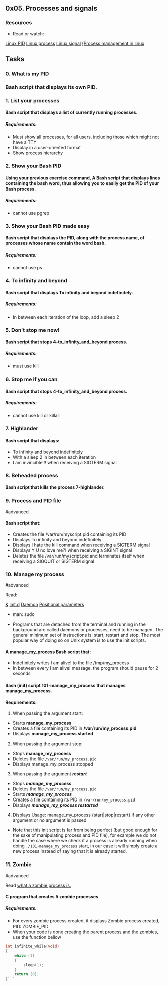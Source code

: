 ## 0x05. Processes and signals

### Resources
* Read or watch:

[Linux PID](http://www.linfo.org/pid.html)
[Linux process](https://www.thegeekstuff.com/2012/03/linux-processes-environment/)
[Linux signal](https://www.educative.io/answers/what-are-linux-signals)
[(Process management in linux](https://www.digitalocean.com/community/tutorials/process-management-in-linux)

## Tasks

### 0. What is my PID

### Bash script that displays its own PID.

### 1. List your processes

#### Bash script that displays a list of currently running processes.

##### Requirements:

* Must show all processes, for all users, including those which might not have a TTY
* Display in a user-oriented format
* Show process hierarchy

### 2. Show your Bash PID

#### Using your previous exercise command, A Bash script that displays lines containing the bash word, thus allowing you to easily get the PID of your Bash process.

##### Requirements:

* cannot use pgrep

### 3. Show your Bash PID made easy

#### Bash script that displays the PID, along with the process name, of processes whose name contain the word bash.

##### Requirements:

* cannot use ps

### 4. To infinity and beyond

#### Bash script that displays To infinity and beyond indefinitely.

##### Requirements:

* In between each iteration of the loop, add a sleep 2

### 5. Don't stop me now!

#### Bash script that stops 4-to_infinity_and_beyond process.

##### Requirements:

* must use kill

### 6. Stop me if you can

#### Bash script that stops 4-to_infinity_and_beyond process.

##### Requirements:

* cannot use kill or killall

### 7. Highlander

#### Bash script that displays:

* To infinity and beyond indefinitely
* With a sleep 2 in between each iteration
* I am invincible!!! when receiving a SIGTERM signal

### 8. Beheaded process

#### Bash script that kills the process 7-highlander.

### 9. Process and PID file
\#advanced

#### Bash script that:

* Creates the file /var/run/myscript.pid containing its PID
* Displays To infinity and beyond indefinitely
* Displays I hate the kill command when receiving a SIGTERM signal
* Displays Y U no love me?! when receiving a SIGINT signal
* Deletes the file /var/run/myscript.pid and terminates itself when receiving a SIGQUIT or SIGTERM signal

### 10. Manage my process
\#advanced

Read:

[&](https://bashitout.com/2013/05/18/Ampersands-on-the-command-line.html)
[init.d](https://www.ghacks.net/2009/04/04/get-to-know-linux-the-etcinitd-directory/)
[Daemon](https://en.wikipedia.org/wiki/Daemon_%28computing%29)
[Positional parameters](https://www.gnu.org/software/bash/manual/html_node/Positional-Parameters.html)
* man: sudo

- Programs that are detached from the terminal and running in the background are called daemons or processes, need to be managed. The general minimum set of instructions is: start, restart and stop. The most popular way of doing so on Unix system is to use the init scripts.

#### A manage_my_process Bash script that:

* Indefinitely writes I am alive! to the file /tmp/my_process
* In between every I am alive! message, the program should pause for 2 seconds
#### Bash (init) script 101-manage_my_process that manages manage_my_process.

#### Requirements:

1. When passing the argument start:
* Starts **manage_my_process**
* Creates a file containing its PID in **/var/run/my_process.pid**
* Displays **manage_my_process started**
2. When passing the argument stop:
* Stops **manage_my_process**
* Deletes the file `/var/run/my_process.pid`
* Displays manage_my_process stopped
3. When passing the argument ***restart***
* Stops ***manage_my_process***
* Deletes the file `/var/run/my_process.pid`
* Starts ***manage_my_process***
* Creates a file containing its PID in `/var/run/my_process.pid`
* Displays ***manage_my_process restarted***

4. Displays Usage: manage_my_process {start|stop|restart} if any other argument or no argument is passed
- Note that this init script is far from being perfect (but good enough for the sake of manipulating process and PID file), for example we do not handle the case where we check if a process is already running when doing `./101-manage_my_process` start, in our case it will simply create a new process instead of saying that it is already started.

### 11. Zombie
\#advanced

Read [what a zombie process is.](https://zombieprocess.wordpress.com/what-is-a-zombie-process/)

#### C program that creates 5 zombie processes.

##### Requirements:

* For every zombie process created, it displays Zombie process created, PID: ZOMBIE_PID
* When your code is done creating the parent process and the zombies, use the function bellow
```C
int infinite_while(void)
{
    while (1)
    {
        sleep(1);
    }
    return (0);
}```
